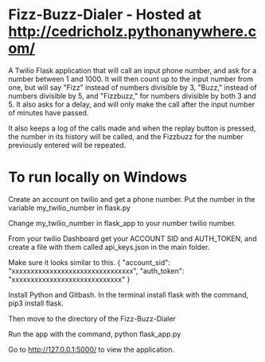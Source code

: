 # Fizz-Buzz-Dialer - Hosted at http://cedricholz.pythonanywhere.com/

A Twilio Flask application that will call an input phone number, and ask for a number between 1 and 1000. It will then count up to the input number from one, but will say "Fizz" instead of numbers divisible by 3, "Buzz," instead of numbers divisible by 5, and "Fizzbuzz," for numbers divisible by both 3 and 5. It also asks for a delay, and will only make the call after the input number of minutes have passed.

It also keeps a log of the calls made and when the replay button is pressed, the number in its history will be called, and the Fizzbuzz for the number previously entered will be repeated.


# To run locally on Windows

Create an account on twilio and get a phone number. Put the number in the variable my_twilio_number in flask.py

Change my_twilio_number in flask_app to your number twilio number.

From your twilio Dashboard get your ACCOUNT SID and AUTH_TOKEN, and create a file with them called api_keys.json in the main folder.

Make sure it looks similar to this.
{
  "account_sid": "xxxxxxxxxxxxxxxxxxxxxxxxxxxxxxxx",
  "auth_token": "xxxxxxxxxxxxxxxxxxxxxxxxxxxxx"
}

Install Python and Gitbash. In the terminal install flask with the command, pip3 install flask.

Then move to the directory of the Fizz-Buzz-Dialer

Run the app with the command, python flask_app.py

Go to http://127.0.0.1:5000/ to view the application.

